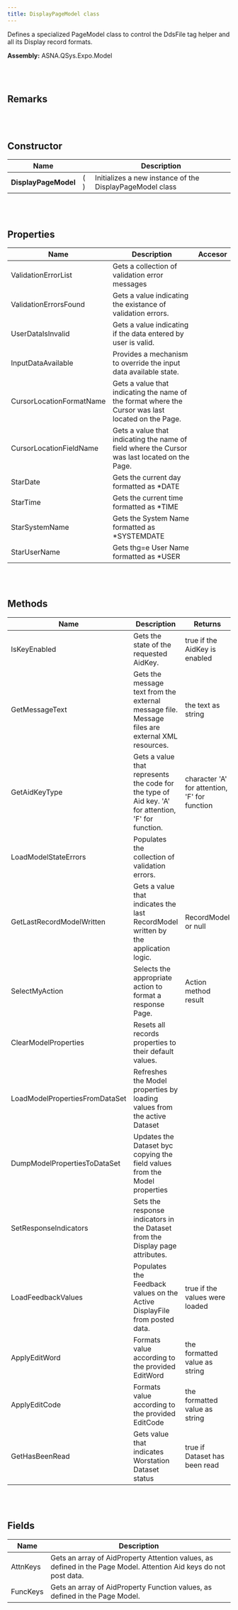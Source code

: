 ```yaml
---
title: DisplayPageModel class
---
```


Defines a specialized PageModel class to control the DdsFile tag helper and all its Display record formats.

**Assembly:** ASNA.QSys.Expo.Model

<br>
<br>

## Remarks

<br>
<br>

## Constructor

| Name |  | Description |
| --- | --- | --- |
**DisplayPageModel** | (  ) | Initializes a new instance of the DisplayPageModel class



<br>
<br>

## Properties

| Name | Description | Accesor
| --- | --- | ---
| ValidationErrorList | Gets a collection of validation error messages | 
| ValidationErrorsFound | Gets a value indicating the existance of validation errors. | 
| UserDataIsInvalid | Gets a value indicating if the data entered by user is valid. | 
| InputDataAvailable | Provides a mechanism to override the input data available state. | 
| CursorLocationFormatName | Gets a value that indicating the name of the format where the Cursor was last located on the Page. | 
| CursorLocationFieldName | Gets a value that indicating the name of field where the Cursor was last located on the Page. | 
| StarDate | Gets the current day formatted as *DATE | 
| StarTime | Gets the current time formatted as *TIME | 
| StarSystemName | Gets the System Name formatted as *SYSTEMDATE | 
| StarUserName | Gets thg=e User Name formatted as *USER | 

<br>
<br>

## Methods

| Name | Description | Returns
| --- | --- | ---
| IsKeyEnabled | Gets the state of the requested AidKey. | true if the AidKey is enabled
| GetMessageText | Gets the message text from the external message file. Message files are external XML resources. | the text as string
| GetAidKeyType | Gets a value that represents the code for the type of Aid key. 'A' for attention, 'F' for function. | character 'A' for attention, 'F' for function
| LoadModelStateErrors | Populates the collection of validation errors. | 
| GetLastRecordModelWritten | Gets a value that indicates the last RecordModel written by the application logic. | RecordModel or null
| SelectMyAction | Selects the appropriate action to format a response Page. | Action method result
| ClearModelProperties | Resets all records properties to their default values. | 
| LoadModelPropertiesFromDataSet | Refreshes the Model properties by loading values from the active Dataset | 
| DumpModelPropertiesToDataSet | Updates the Dataset byc copying the field values from the Model properties | 
| SetResponseIndicators | Sets the response indicators in the Dataset from the Display page attributes. | 
| LoadFeedbackValues | Populates the Feedback values on the Active DisplayFile from posted data. | true if the values were loaded
| ApplyEditWord | Formats value according to the provided EditWord | the formatted value as string
| ApplyEditCode | Formats value according to the provided EditCode | the formatted value as string
| GetHasBeenRead | Gets value that indicates Worstation Dataset status | true if Dataset has been read

<br>
<br>

## Fields

| Name | Description
| --- | --- 
| AttnKeys | Gets an array of AidProperty Attention values, as defined in the Page Model. Attention Aid keys do not post data.
| FuncKeys | Gets an array of AidProperty Function values, as defined in the Page Model.

<br>
<br>

